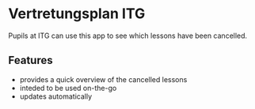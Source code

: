 # Vertretungsplan ITG

Pupils at ITG can use this app to see which lessons have been cancelled.

## Features
- provides a quick overview of the cancelled lessons
- inteded to be used on-the-go
- updates automatically
